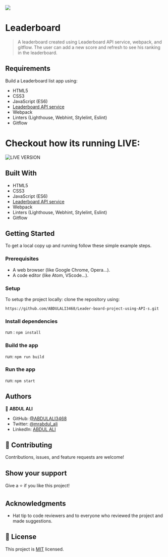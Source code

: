 ![](https://img.shields.io/badge/Microverse-blueviolet)

# Leaderboard

> A leaderboard created using Leaderboard API service, webpack, and gitflow. The user can add a new score and refresh to see his ranking in the leaderboard.

## Requirements

Build a Leaderboard list app using:

- HTML5
- CSS3
- JavaScript (ES6)
- [Leaderboard API service](https://www.notion.so/microverse/Leaderboard-API-service-24c0c3c116974ac49488d4eb0267ade3)
- Webpack
- Linters (Lighthouse, Webhint, Stylelint, Eslint)
- Gitflow

# Checkout how its running LIVE:
![LIVE VERSION](https://abdulali3468.github.io/Leader-board-project-using-API-s/)

## Built With

- HTML5
- CSS3
- JavaScript (ES6)
- [Leaderboard API service](https://www.notion.so/microverse/Leaderboard-API-service-24c0c3c116974ac49488d4eb0267ade3)
- Webpack
- Linters (Lighthouse, Webhint, Stylelint, Eslint)
- Gitflow

## Getting Started

To get a local copy up and running follow these simple example steps.

### Prerequisites

- A web browser (like Google Chrome, Opera...).
- A code editor (like Atom, VScode...).

### Setup

To setup the project locally: clone the repository using:

```
https://github.com/ABDULALI3468/Leader-board-project-using-API-s.git
```

### Install dependencies

run : `npm install`

### Build the app

run: `npm run build`

### Run the app

run: `npm start`

## Authors

👤 **ABDUL ALI**

- GitHub: [@ABDULALI3468](https://github.com/ABDULALI3468)
- Twitter: [@mrabdul_ali](https://twitter.com/mrabdul_ali)
- LinkedIn: [ABDUL ALI](https://www.linkedin.com/in/abdul-ali-5400bb216/)

## 🤝 Contributing

Contributions, issues, and feature requests are welcome!

## Show your support

Give a ⭐️ if you like this project!

## Acknowledgments

- Hat tip to code reviewers and to everyone who reviewed the project and made suggestions.

## 📝 License

This project is [MIT](./MIT.md) licensed.
